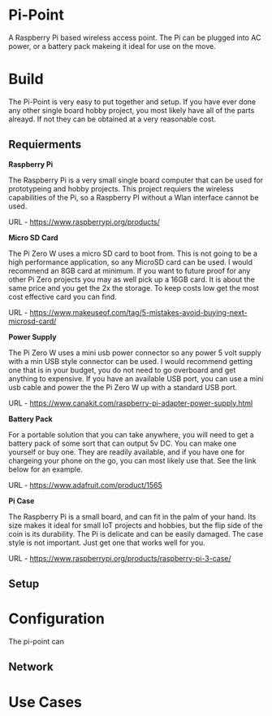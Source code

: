 # Pi-Point

A Raspberry Pi based wireless access point. The Pi can be plugged into AC power, or a battery pack makeing it ideal for use on the move.

# Build

The Pi-Point is very easy to put together and setup. If you have ever done any other single board hobby project, you most likely have all of the parts alreayd. If not they can be obtained at a very reasonable cost. 

## Requierments

**Raspberry Pi**

The Raspberry Pi is a very small single board computer that can be used for prototypeing and hobby projects. This project requiers the wireless capabilities of the Pi, so a Raspberry PI without a Wlan interface cannot be used.

URL - https://www.raspberrypi.org/products/

**Micro SD Card**

The Pi Zero W uses a micro SD card to boot from. This is not going to be a high performance application, so any MicroSD card can be used. I would recommend an 8GB card at minimum. If you want to future proof for any other Pi Zero projects you may as well pick up a 16GB card. It is about the same price and you get the 2x the storage. To keep costs low get the most cost effective card you can find.

URL - https://www.makeuseof.com/tag/5-mistakes-avoid-buying-next-microsd-card/

**Power Supply**

The Pi Zero W uses a mini usb power connector so any power 5 volt supply with a min USB style connector can be used. I would recommend getting one that is in your budget, you do not need to go overboard and get anything to expensive. If you have an available USB port, you can use a mini usb cable and power the the Pi Zero W up with a standard USB port. 

URL - https://www.canakit.com/raspberry-pi-adapter-power-supply.html

**Battery Pack**

For a portable solution that you can take anywhere, you will need to get a battery pack of some sort that can output 5v DC. You can make one yourself or buy one. They are readily available, and if you have one for chargeing your phone on the go, you can most likely use that. See the link below for an example.

URL - https://www.adafruit.com/product/1565

**Pi Case**

The Raspberry Pi is a small board, and can fit in the palm of your hand. Its size makes it ideal for small IoT projects and hobbies, but the flip side of the coin is its durability. The Pi is delicate and can be easily damaged. The case style is not important. Just get one that works well for you.

URL - https://www.raspberrypi.org/products/raspberry-pi-3-case/

## Setup

# Configuration

The pi-point can 

## Network

# Use Cases
